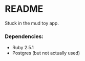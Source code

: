 # README

Stuck in the mud toy app.

### Dependencies:
* Ruby 2.5.1
* Postgres (but not actually used)
